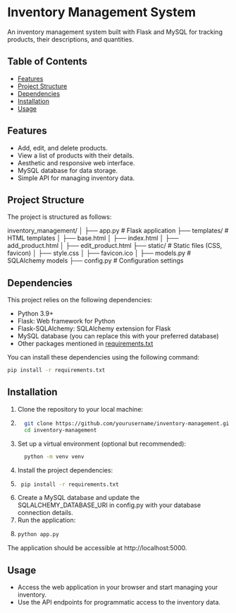# Inventory Management System

An inventory management system built with Flask and MySQL for tracking products, their descriptions, and quantities.

## Table of Contents

- [Features](#features)
- [Project Structure](#project-structure)
- [Dependencies](#dependencies)
- [Installation](#installation)
- [Usage](#usage)

## Features

- Add, edit, and delete products.
- View a list of products with their details.
- Aesthetic and responsive web interface.
- MySQL database for data storage.
- Simple API for managing inventory data.

## Project Structure

The project is structured as follows:

inventory_management/
│
├── app.py # Flask application
├── templates/ # HTML templates
│ ├── base.html
│ ├── index.html
│ ├── add_product.html
│ ├── edit_product.html
├── static/ # Static files (CSS, favicon)
│ ├── style.css
│ ├── favicon.ico
│
├── models.py # SQLAlchemy models
├── config.py # Configuration settings


## Dependencies

This project relies on the following dependencies:

- Python 3.9+
- Flask: Web framework for Python
- Flask-SQLAlchemy: SQLAlchemy extension for Flask
- MySQL database (you can replace this with your preferred database)
- Other packages mentioned in [requirements.txt](requirements.txt)

You can install these dependencies using the following command:

```bash
pip install -r requirements.txt
```

## Installation

  1. Clone the repository to your local machine:
  2. ```bash
       git clone https://github.com/yourusername/inventory-management.git
       cd inventory-management
     ```
  3. Set up a virtual environment (optional but recommended):
     ```bash
       python -m venv venv
     ```
  5. Install the project dependencies:
  6. ```bash
      pip install -r requirements.txt
     ```
  7. Create a MySQL database and update the SQLALCHEMY_DATABASE_URI in config.py with your database connection details.
  8. Run the application:
  9. ```bash
     python app.py
     ```
The application should be accessible at http://localhost:5000.



## Usage
 - Access the web application in your browser and start managing your inventory.
 - Use the API endpoints for programmatic access to the inventory data.

